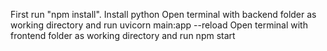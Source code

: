 First run "npm install".
Install python
Open terminal with backend folder as working directory and run uvicorn main:app --reload
Open terminal with frontend folder as working directory and run npm start

